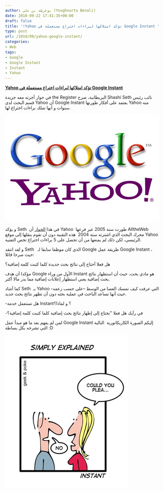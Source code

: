 ```yaml
---
author: يوغرطة بن علي (Youghourta Benali)
date: 2010-09-22 17:41:35+00:00
draft: false
title: '!Yahoo تؤكد امتلاكها لبراءات اختراع مستعملة في Google Instant '
type: post
url: /2010/09/yahoo-google-instant/
categories:
- Web
tags:
- Google
- Google Instant
- Instant
- Yahoo
---
```


**[Yahoo تؤكد امتلاكها لبراءات اختراع مستعملة في Google Instant](https://www.it-scoop.com/2010/09/yahoo-google-instant/)**




في حوار أجرته معه جريدة the Register البريطانية، صرح Shashi Seth نائب رئيس قسم البحث لدى Yahoo أن Google Instant يعتمد على أفكار طورتها Yahoo منه سنوات و أنها تملك براءات اختراع لها.







[![](google-yahoo-logos.jpg)
](https://www.it-scoop.com/2010/09/yahoo-google-instant/)


و يؤكد Seth  في هذا [الحوار](http://www.theregister.co.uk/2010/09/20/yahoo_owns_several_patents_on_google_instant/) أن Yahoo  طورت سنة 2005 عبر فرعها AlltheWeb  محرك البحث الذي اشترته سنة 2004  هذه التقنية دون أن تقوم بنقلها إلى موقع Yahoo الرئيسي، لكن ذلك لم يمنعها من أن تحصل على 5 براءات اختراع تخص التقنية.

و لقد انتقد Seth   الذي كان موظفا سابقا لـ Google طريقة عمل Google Instant ، حيث صرحا قائلا:

هل فعلا أحتاج إلى نتائج بحث جديدة كلما كتبت كلمة إضافية؟

مؤكدا أن هدف Google الأول من وراء Instant هو مادي بحت، حيث أن استظهار نتائج بحث إضافية يعني استظهار إعلانات إضافية مما يدر مالا أكثر.

كما أشاد Seth  بـ Yahoo التي عرفت كيف تمسك العصا من الوسط –على حسب زعمه- حيث أنها تساعد الباحث في عملية بحثه دون أن تظهر نتائج بحث جديد.

-هل تستعمل خدمة Instant؟ و لماذا؟

-في رأيك هل فعلا "نحتاج إلى إظهار نتائج بحث إضافية كلما كتبت كلمة إضافية؟

لمن لم يفهم بعد ما هو مبدأ عمل Google Instant إليكم الصورة الكاريكاتورية  التالية التي تشرحه بكل بساطة :D

<!-- more -->


![](bd-google_instant.jpg?w=400&h=496)

